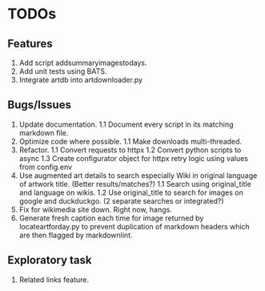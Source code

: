 # TODOs

## Features

1. Add script addsummaryimagestodays.
1. Add unit tests using BATS.
1. Integrate artdb into artdownloader.py

## Bugs/Issues

1. Update documentation.
   1.1 Document every script in its matching markdown file.
1. Optimize code where possible.
   1.1 Make downloads multi-threaded.
1. Refactor.
   1.1 Convert requests to httpx
   1.2 Convert python scripts to async
   1.3 Create configurator object for httpx retry logic using values from config.env
1. Use augmented art details to search especially Wiki in original language of artwork title. (Better results/matches?)
   1.1 Search using original_title and language on wikis.
   1.2 Use original_title to search for images on google and duckduckgo. (2 separate searches or integrated?)
1. Fix for wikimedia site down. Right now, hangs.
1. Generate fresh caption each time for image returned by locateartforday.py to prevent duplication of markdown headers which are then flagged by markdownlint.

## Exploratory task

1. Related links feature.
